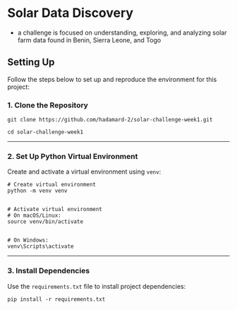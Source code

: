 # Solar Data Discovery
- a challenge is focused on understanding, exploring, and analyzing solar farm data found in Benin, Sierra Leone, and Togo

## Setting Up

Follow the steps below to set up and reproduce the environment for this project:

### 1. Clone the Repository

```
git clone https://github.com/hadamard-2/solar-challenge-week1.git

cd solar-challenge-week1
```

---

### 2. Set Up Python Virtual Environment

Create and activate a virtual environment using `venv`:


```
# Create virtual environment
python -m venv venv


# Activate virtual environment
# On macOS/Linux:
source venv/bin/activate


# On Windows:
venv\Scripts\activate
```

---

### 3. Install Dependencies

Use the `requirements.txt` file to install project dependencies:


```
pip install -r requirements.txt
```

